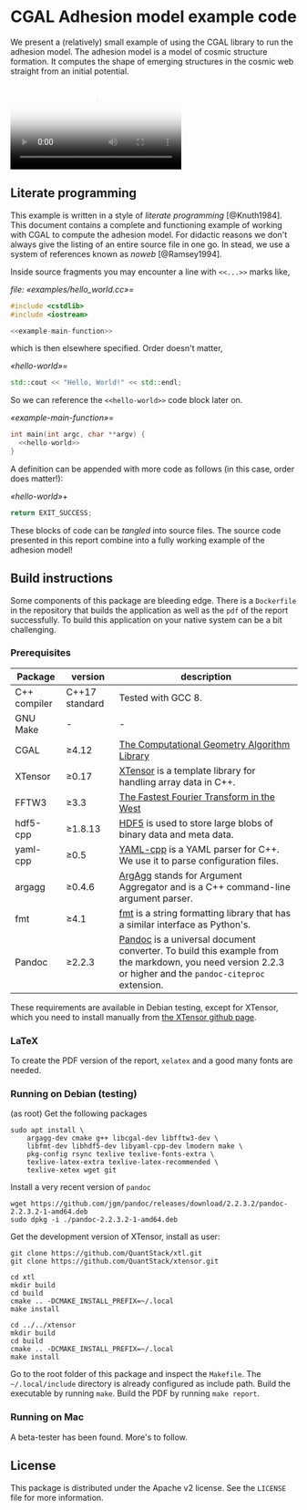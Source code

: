 # CGAL Adhesion model example code

We present a (relatively) small example of using the CGAL library to run the adhesion model. The adhesion model is a model of cosmic structure formation. It computes the shape of emerging structures in the cosmic web straight from an initial potential.

<!--<figure class="video_container">-->
<video controls="true" allowfullscreen="false" poster="figures/orbit.png">
<source src="figures/orbit.mp4" type="video/mp4">
<!-- <source src="path/to/video.ogg" type="video/ogg">
<source src="path/to/video.webm" type="video/webm"> -->
</video>
<!--</figure>-->

## Literate programming

This example is written in a style of *literate programming* [@Knuth1984]. This document contains a complete and functioning example of working with CGAL to compute the adhesion model. For didactic reasons we don't always give the listing of an entire source file in one go. In stead, we use a system of references known as *noweb* [@Ramsey1994].

Inside source fragments you may encounter a line with `<<...>>` marks like,

*file: «examples/hello_world.cc»=*
```cpp
#include <cstdlib>
#include <iostream>

<<example-main-function>>
```

which is then elsewhere specified. Order doesn't matter,

*«hello-world»=*
```cpp
std::cout << "Hello, World!" << std::endl;
```

So we can reference the `<<hello-world>>` code block later on.

*«example-main-function»=*
```cpp
int main(int argc, char **argv) {
  <<hello-world>>
}
```

A definition can be appended with more code as follows (in this case, order does matter!):

*«hello-world»+*
```cpp
return EXIT_SUCCESS;
```

These blocks of code can be *tangled* into source files. The source code presented in this report combine into a fully working example of the adhesion model!

## Build instructions

Some components of this package are bleeding edge. There is a `Dockerfile` in the repository that builds the application as well as the `pdf` of the report successfully. To build this application on your native system can be a bit challenging.

### Prerequisites

| Package  | version | description |
|----------|---------|-------------|
| C++ compiler | C++17 standard | Tested with GCC 8. |
| GNU Make | - | - |
| CGAL     | ≥4.12   | [The Computational Geometry Algorithm Library](http://cgal.org) |
| XTensor  | ≥0.17   | [XTensor](http://quantstack.net/xtensor) is a template library for handling array data in C++. |
| FFTW3    | ≥3.3    | [The Fastest Fourier Transform in the West](http://www.fftw.org/) |
| hdf5-cpp | ≥1.8.13 | [HDF5](https://support.hdfgroup.org/HDF5/doc/cpplus_RM/index.html) is used to store large blobs of binary data and meta data. |
| yaml-cpp | ≥0.5    | [YAML-cpp](https://github.com/jbeder/yaml-cpp) is a YAML parser for C++. We use it to parse configuration files. |
| argagg   | ≥0.4.6  | [ArgAgg](https://github.com/vietjtnguyen/argagg) stands for Argument Aggregator and is a C++ command-line argument parser. |
| fmt      | ≥4.1    | [fmt](http://fmtlib.net/latest/index.html) is a string formatting library that has a similar interface as Python's. |
| Pandoc   | ≥2.2.3  | [Pandoc](http://pandoc.org/) is a universal document converter. To build this example from the markdown, you need version 2.2.3 or higher and the `pandoc-citeproc` extension. |

These requirements are available in Debian testing, except for XTensor, which you need to install manually from [the XTensor github page](https://github.com/quantstack/xtensor).

### LaTeX

To create the PDF version of the report, `xelatex` and a good many fonts are needed.

### Running on Debian (testing)

(as root) Get the following packages

```shell
sudo apt install \
    argagg-dev cmake g++ libcgal-dev libfftw3-dev \
    libfmt-dev libhdf5-dev libyaml-cpp-dev lmodern make \
    pkg-config rsync texlive texlive-fonts-extra \
    texlive-latex-extra texlive-latex-recommended \
    texlive-xetex wget git
```

Install a very recent version of `pandoc`

```shell
wget https://github.com/jgm/pandoc/releases/download/2.2.3.2/pandoc-2.2.3.2-1-amd64.deb
sudo dpkg -i ./pandoc-2.2.3.2-1-amd64.deb
```

Get the development version of XTensor, install as user:

```shell
git clone https://github.com/QuantStack/xtl.git
git clone https://github.com/QuantStack/xtensor.git

cd xtl
mkdir build
cd build
cmake .. -DCMAKE_INSTALL_PREFIX=~/.local
make install

cd ../../xtensor
mkdir build
cd build
cmake .. -DCMAKE_INSTALL_PREFIX=~/.local
make install
```

Go to the root folder of this package and inspect the `Makefile`. The `~/.local/include` directory is already configured as include path. Build the executable by running `make`. Build the PDF by running `make report`.

### Running on Mac

A beta-tester has been found. More's to follow.

## License

This package is distributed under the Apache v2 license. See the `LICENSE` file for more information.